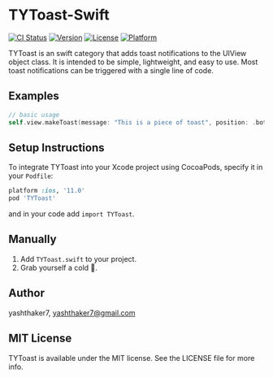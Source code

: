 TYToast-Swift
=============


[![CI Status](http://img.shields.io/travis/yashthaker7/TYToast.svg?style=flat)](https://travis-ci.org/yashthaker7/TYToast)
[![Version](https://img.shields.io/cocoapods/v/TYToast.svg?style=flat)](http://cocoapods.org/pods/TYToast)
[![License](https://img.shields.io/cocoapods/l/TYToast.svg?style=flat)](http://cocoapods.org/pods/TYToast)
[![Platform](https://img.shields.io/cocoapods/p/TYToast.svg?style=flat)](http://cocoapods.org/pods/TYToast)


TYToast is an swift category that adds toast notifications to the UIView object class. It is intended to be simple, lightweight, and easy to use. Most toast notifications can be triggered with a single line of code.


Examples
---------
```Swift
// basic usage
self.view.makeToast(message: "This is a piece of toast", position: .bottom)
```

Setup Instructions
------------------
To integrate TYToast into your Xcode project using CocoaPods, specify it in your `Podfile`:

``` ruby
platform :ios, '11.0'
pod 'TYToast'
```
and in your code add `import TYToast`.

Manually
------------------
1. Add `TYToast.swift` to your project.
2. Grab yourself a cold 🍺.

Author
-----------
yashthaker7, yashthaker7@gmail.com

MIT License
-----------
TYToast is available under the MIT license. See the LICENSE file for more info.

